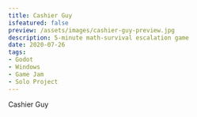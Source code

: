 ```yaml
---
title: Cashier Guy
isfeatured: false
preview: /assets/images/cashier-guy-preview.jpg
description: 5-minute math-survival escalation game
date: 2020-07-26
tags:
- Godot
- Windows
- Game Jam
- Solo Project
---
```

Cashier Guy